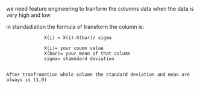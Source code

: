 we need feature engineering to tranform the columns data when the data is very high and low

in standadiation
the formula of transform the column is:

                  X(i) = X(i)-X(bar)/ sigma

                  X(i)= your coumn value
                  X(bar)= your mean of that column
                  sigma= stamndard deviation


    After tranfromation whole column the standard deviation and mean are always is (1,0)